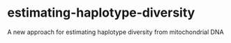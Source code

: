 # estimating-haplotype-diversity
A new approach for estimating haplotype diversity from mitochondrial DNA 


